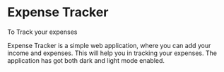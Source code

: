 # Expense Tracker
 To Track your expenses

Expense Tracker is a simple web application, where you can add your income and expenses. This will help you in tracking your expenses. 
The application has got both dark and light mode enabled.
